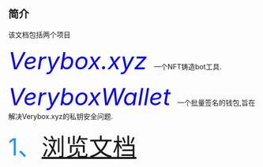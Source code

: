 ## 简介
该文档包括两个项目

<font color=blue size=7> *Verybox.xyz* </font>   一个NFT铸造bot工具.

<font color=blue size=7> *VeryboxWallet* </font>    一个批量签名的钱包,旨在解决Verybox.xyz的私钥安全问题.

<font color=#2196f3 size=7> 1、[浏览文档](https://veryboxdoc.github.io/)</font>
